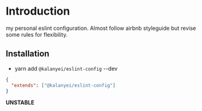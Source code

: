 # Introduction

my personal eslint configuration. Almost follow airbnb styleguide but revise some rules for flexibility.

## Installation

- yarn add `@kalanyei/eslint-config` --dev

```json
{
  "extends": ["@kalanyei/eslint-config"]
}
```

**UNSTABLE**
